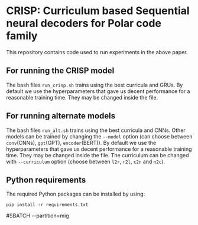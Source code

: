 # CRISP: Curriculum based Sequential neural decoders for Polar code family

This repository contains code used to run experiments in the above paper. 

## For running the CRISP model 

The bash files `run_crisp.sh` trains using the best curricula and GRUs. By default we use the hyperparameters that gave us decent performance for a reasonable training time. They may be changed inside the file. 

## For running alternate models 

The bash files `run_alt.sh` trains using the best curricula and CNNs. Other models can be trained by changing the `--model` option (can choose between `conv`(CNNs), `gpt`(GPT), `encoder`(BERT)). By default we use the hyperparameters that gave us decent performance for a reasonable training time. They may be changed inside the file. The curriculum can be changed with `--curriculum` option (choose between `l2r`, `r2l`, `c2n` and `n2c`).

## Python requirements

The required Python packages can be installed by using:
```
pip install -r requirements.txt
```

#SBATCH --partition=mig
